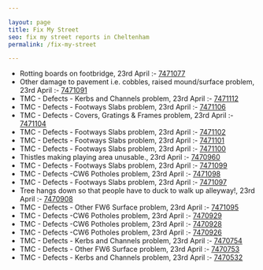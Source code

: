 ```yaml
---

layout: page
title: Fix My Street
seo: fix my street reports in Cheltenham
permalink: /fix-my-street

---
```


<!-- fix_marker starts -->

- Rotting boards on footbridge, 23rd April :- [7471077](https://www.fixmystreet.com/report/7471077)
- Other damage to pavement i.e. cobbles, raised mound/surface problem, 23rd April :- [7471091](https://www.fixmystreet.com/report/7471091)
- TMC - Defects - Kerbs and Channels problem, 23rd April :- [7471112](https://www.fixmystreet.com/report/7471112)
- TMC - Defects - Footways Slabs problem, 23rd April :- [7471106](https://www.fixmystreet.com/report/7471106)
- TMC - Defects - Covers, Gratings & Frames problem, 23rd April :- [7471104](https://www.fixmystreet.com/report/7471104)
- TMC - Defects - Footways Slabs problem, 23rd April :- [7471102](https://www.fixmystreet.com/report/7471102)
- TMC - Defects - Footways Slabs problem, 23rd April :- [7471101](https://www.fixmystreet.com/report/7471101)
- TMC - Defects - Footways Slabs problem, 23rd April :- [7471100](https://www.fixmystreet.com/report/7471100)
- Thistles making playing area unusable., 23rd April :- [7470960](https://www.fixmystreet.com/report/7470960)
- TMC - Defects - Footways Slabs problem, 23rd April :- [7471099](https://www.fixmystreet.com/report/7471099)
- TMC - Defects -CW6 Potholes  problem, 23rd April :- [7471098](https://www.fixmystreet.com/report/7471098)
- TMC - Defects - Footways Slabs problem, 23rd April :- [7471097](https://www.fixmystreet.com/report/7471097)
- Tree hangs down so that people have to duck to walk up alleyway!, 23rd April :- [7470908](https://www.fixmystreet.com/report/7470908)
- TMC - Defects - Other FW6  Surface problem, 23rd April :- [7471095](https://www.fixmystreet.com/report/7471095)
- TMC - Defects -CW6 Potholes  problem, 23rd April :- [7470929](https://www.fixmystreet.com/report/7470929)
- TMC - Defects -CW6 Potholes  problem, 23rd April :- [7470928](https://www.fixmystreet.com/report/7470928)
- TMC - Defects -CW6 Potholes  problem, 23rd April :- [7470926](https://www.fixmystreet.com/report/7470926)
- TMC - Defects - Kerbs and Channels problem, 23rd April :- [7470754](https://www.fixmystreet.com/report/7470754)
- TMC - Defects - Other FW6  Surface problem, 23rd April :- [7470753](https://www.fixmystreet.com/report/7470753)
- TMC - Defects - Kerbs and Channels problem, 23rd April :- [7470532](https://www.fixmystreet.com/report/7470532)

<!-- fix_marker ends -->
